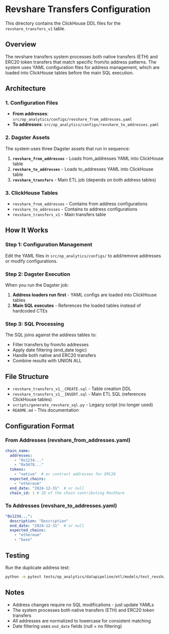 # Revshare Transfers Configuration

This directory contains the ClickHouse DDL files for the `revshare_transfers_v1` table.

## Overview

The revshare transfers system processes both native transfers (ETH) and ERC20 token transfers that match specific from/to address patterns. The system uses YAML configuration files for address management, which are loaded into ClickHouse tables before the main SQL execution.

## Architecture

### 1. Configuration Files
- **From addresses**: `src/op_analytics/configs/revshare_from_addresses.yaml`
- **To addresses**: `src/op_analytics/configs/revshare_to_addresses.yaml`

### 2. Dagster Assets
The system uses three Dagster assets that run in sequence:

1. **`revshare_from_addresses`** - Loads from_addresses YAML into ClickHouse table
2. **`revshare_to_addresses`** - Loads to_addresses YAML into ClickHouse table  
3. **`revshare_transfers`** - Main ETL job (depends on both address tables)

### 3. ClickHouse Tables
- `revshare_from_addresses` - Contains from address configurations
- `revshare_to_addresses` - Contains to address configurations
- `revshare_transfers_v1` - Main transfers table

## How It Works

### Step 1: Configuration Management
Edit the YAML files in `src/op_analytics/configs/` to add/remove addresses or modify configurations.

### Step 2: Dagster Execution
When you run the Dagster job:
1. **Address loaders run first** - YAML configs are loaded into ClickHouse tables
2. **Main SQL executes** - References the loaded tables instead of hardcoded CTEs

### Step 3: SQL Processing
The SQL joins against the address tables to:
- Filter transfers by from/to addresses
- Apply date filtering (end_date logic)
- Handle both native and ERC20 transfers
- Combine results with UNION ALL

## File Structure

- `revshare_transfers_v1__CREATE.sql` - Table creation DDL
- `revshare_transfers_v1__INSERT.sql` - Main ETL SQL (references ClickHouse tables)
- `scripts/generate_revshare_sql.py` - Legacy script (no longer used)
- `README.md` - This documentation

## Configuration Format

### From Addresses (revshare_from_addresses.yaml)
```yaml
chain_name:
  addresses:
    - "0x1234..."
    - "0x5678..."
  tokens:
    - "native"  # or contract addresses for ERC20
  expected_chains:
    - "ethereum"
  end_date: "2024-12-31"  # or null
  chain_id: 1 # ID of the chain contributing RevShare
```

### To Addresses (revshare_to_addresses.yaml)
```yaml
"0x1234...":
  description: "Description"
  end_date: "2024-12-31"  # or null
  expected_chains:
    - "ethereum"
    - "base"
```

## Testing

Run the duplicate address test:
```bash
python -m pytest tests/op_analytics/datapipeline/etl/models/test_revshare_transfers_config.py::TestRevshareTransfersConfig::test_no_duplicate_addresses
```

## Notes

- Address changes require no SQL modifications - just update YAMLs
- The system processes both native transfers (ETH) and ERC20 token transfers
- All addresses are normalized to lowercase for consistent matching
- Date filtering uses `end_date` fields (null = no filtering) 